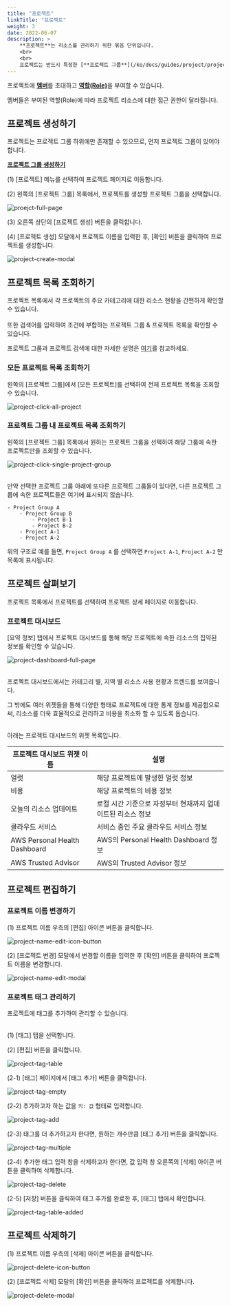 ```yaml
---
title: "프로젝트"
linkTitle: "프로젝트"
weight: 3
date: 2022-06-07
description: >
    **프로젝트**는 리소스를 관리하기 위한 묶음 단위입니다.
    <br>
    <br>
    프로젝트는 반드시 특정한 [**프로젝트 그룹**](/ko/docs/guides/project/project-group)에 속해야 하며, 프로젝트 아래에는 더 이상의 계층이 존재할 수 없습니다.
---
```

프로젝트에 [**멤버**](/ko/docs/guides/project/member)를 초대하고 [**역할(Role)**](/ko/docs/guides/administration/iam-role)을 부여할 수 있습니다.

멤버들은 부여된 역할(Role)에 따라 프로젝트 리소스에 대한 접근 권한이 달라집니다.

## 프로젝트 생성하기

프로젝트는 프로젝트 그룹 하위에만 존재할 수 있으므로, 먼저 프로젝트 그룹이 있어야 합니다.

[**프로젝트 그룹 생성하기**](/ko/docs/guides/project/project-group/#프로젝트-그룹-생성하기)

(1) [프로젝트] 메뉴를 선택하여 프로젝트 페이지로 이동합니다.

(2) 왼쪽의 [프로젝트 그룹] 목록에서, 프로젝트를 생성할 프로젝트 그룹을 선택합니다.

![proejct-full-page](/ko/docs/guides/project/project-img/proejct-full-page.png)

(3) 오른쪽 상단의 [프로젝트 생성] 버튼을 클릭합니다.

(4) [프로젝트 생성] 모달에서 프로젝트 이름을 입력한 후, [확인] 버튼을 클릭하여 프로젝트를 생성합니다.

![project-create-modal](/ko/docs/guides/project/project-img/project-create-modal.png)

## 프로젝트 목록 조회하기

프로젝트 목록에서 각 프로젝트의 주요 카테고리에 대한 리소스 현황을 간편하게 확인할 수 있습니다.
<br>
<br>
또한 검색어를 입력하여 조건에 부합하는 프로젝트 그룹 & 프로젝트 목록을 확인할 수 있습니다. 

프로젝트 그룹과 프로젝트 검색에 대한 자세한 설명은 [여기](/ko/docs/guides/project/project-group/#프로젝트-그룹--프로젝트-검색하기)를 참고하세요.

### 모든 프로젝트 목록 조회하기

왼쪽의 [프로젝트 그룹]에서 [모든 프로젝트]를 선택하여 전체 프로젝트 목록을 조회할 수 있습니다.

![project-click-all-project](/ko/docs/guides/project/project-img/project-click-all-project.png)

### 프로젝트 그룹 내 프로젝트 목록 조회하기

왼쪽의 [프로젝트 그룹] 목록에서 원하는 프로젝트 그룹을 선택하여 해당 그룹에 속한 프로젝트만을 조회할 수 있습니다.

![project-click-single-project-group](/ko/docs/guides/project/project-img/project-click-single-project-group.png)

<br>
만약 선택한 프로젝트 그룹 아래에 또다른 프로젝트 그룹들이 있다면, 다른 프로젝트 그룹에 속한 프로젝트들은 여기에 표시되지 않습니다.

```
- Project Group A
    - Project Group B
        - Project B-1
        - Project B-2
    - Project A-1
    - Project A-2
```

위의 구조로 예를 들면, `Project Group A` 를 선택하면 `Project A-1`, `Project A-2` 만 목록에 표시됩니다.

## 프로젝트 살펴보기

프로젝트 목록에서 프로젝트를 선택하여 프로젝트 상세 페이지로 이동합니다.

### 프로젝트 대시보드

[요약 정보] 탭에서 프로젝트 대시보드를 통해 해당 프로젝트에 속한 리소스의 집약된 정보를 확인할 수 있습니다.

![project-dashboard-full-page](/ko/docs/guides/project/project-img/project-dashboard-full-page.png)

<br>
프로젝트 대시보드에서는 카테고리 별, 지역 별 리소스 사용 현황과 트렌드를 보여줍니다.

그 밖에도 여러 위젯들을 통해 다양한 형태로 프로젝트에 대한 통계 정보를 제공함으로써, 리소스를 더욱 효율적으로 관리하고 비용을 최소화 할 수 있도록 돕습니다.

<br>
아래는 프로젝트 대시보드의 위젯 목록입니다.

| 프로젝트 대시보드 위젯 이름 | 설명 |
| -- | -- |
| 얼럿 | 해당 프로젝트에 발생한 얼럿 정보 |
| 비용 | 해당 프로젝트의 비용 정보 |
| 오늘의 리소스 업데이트 | 로컬 시간 기준으로 자정부터 현재까지 업데이트된 리소스 정보 |
| 클라우드 서비스 | 서비스 중인 주요 클라우드 서비스 정보 |
| AWS Personal Health Dashboard | AWS의 Personal Health Dashboard 정보 |
| AWS Trusted Advisor | AWS의 Trusted Advisor 정보 |

## 프로젝트 편집하기

### 프로젝트 이름 변경하기

(1) 프로젝트 이름 우측의 [편집] 아이콘 버튼을 클릭합니다.

![project-name-edit-icon-button](/ko/docs/guides/project/project-img/project-name-edit-icon-button.png)

(2) [프로젝트 변경] 모달에서 변경할 이름을 입력한 후 [확인] 버튼을 클릭하여 프로젝트 이름을 변경합니다.

![project-name-edit-modal](/ko/docs/guides/project/project-img/project-name-edit-modal.png)

### 프로젝트 태그 관리하기

프로젝트에 태그를 추가하여 관리할 수 있습니다.
<br>
<br>

(1) [태그] 탭을 선택합니다.

(2) [편집] 버튼을 클릭합니다.

![project-tag-table](/ko/docs/guides/project/project-img/project-tag-table.png)

(2-1) [태그] 페이지에서 [태그 추가] 버튼을 클릭합니다.

![project-tag-empty](/ko/docs/guides/project/project-img/project-tag-empty.png)

(2-2) 추가하고자 하는 값을 `키: 값` 형태로 입력합니다.

![project-tag-add](/ko/docs/guides/project/project-img/project-tag-add.png)

(2-3) 태그를 더 추가하고자 한다면, 원하는 개수만큼 [태그 추가] 버튼을 클릭합니다.

![project-tag-multiple](/ko/docs/guides/project/project-img/project-tag-multiple.png)

(2-4) 추가한 태그 입력 창을 삭제하고자 한다면, 값 입력 창 오른쪽의 [삭제] 아이콘 버튼을 클릭하여 삭제합니다.

![project-tag-delete](/ko/docs/guides/project/project-img/project-tag-delete.png)

(2-5) [저장] 버튼을 클릭하여 태그 추가를 완료한 후, [태그] 탭에서 확인합니다.

![project-tag-table-added](/ko/docs/guides/project/project-img/project-tag-table-added.png)

## 프로젝트 삭제하기

(1) 프로젝트 이름 우측의 [삭제] 아이콘 버튼을 클릭합니다.

![project-delete-icon-button](/ko/docs/guides/project/project-img/project-delete-icon-button.png)

(2) [프로젝트 삭제] 모달의 [확인] 버튼을 클릭하여 프로젝트를 삭제합니다.

![project-delete-modal](/ko/docs/guides/project/project-img/project-delete-modal.png)
